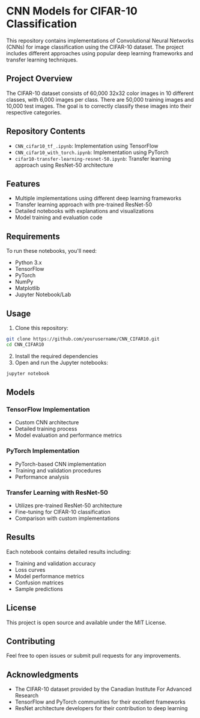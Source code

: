# CNN Models for CIFAR-10 Classification

This repository contains implementations of Convolutional Neural Networks (CNNs) for image classification using the CIFAR-10 dataset. The project includes different approaches using popular deep learning frameworks and transfer learning techniques.

## Project Overview

The CIFAR-10 dataset consists of 60,000 32x32 color images in 10 different classes, with 6,000 images per class. There are 50,000 training images and 10,000 test images. The goal is to correctly classify these images into their respective categories.

## Repository Contents

- `CNN_cifar10_tf_.ipynb`: Implementation using TensorFlow
- `CNN_cifar10_with_torch.ipynb`: Implementation using PyTorch
- `cifar10-transfer-learning-resnet-50.ipynb`: Transfer learning approach using ResNet-50 architecture

## Features

- Multiple implementations using different deep learning frameworks
- Transfer learning approach with pre-trained ResNet-50
- Detailed notebooks with explanations and visualizations
- Model training and evaluation code

## Requirements

To run these notebooks, you'll need:

- Python 3.x
- TensorFlow
- PyTorch
- NumPy
- Matplotlib
- Jupyter Notebook/Lab

## Usage

1. Clone this repository:
```bash
git clone https://github.com/yourusername/CNN_CIFAR10.git
cd CNN_CIFAR10
```

2. Install the required dependencies
3. Open and run the Jupyter notebooks:
```bash
jupyter notebook
```

## Models

### TensorFlow Implementation
- Custom CNN architecture
- Detailed training process
- Model evaluation and performance metrics

### PyTorch Implementation
- PyTorch-based CNN implementation
- Training and validation procedures
- Performance analysis

### Transfer Learning with ResNet-50
- Utilizes pre-trained ResNet-50 architecture
- Fine-tuning for CIFAR-10 classification
- Comparison with custom implementations

## Results

Each notebook contains detailed results including:
- Training and validation accuracy
- Loss curves
- Model performance metrics
- Confusion matrices
- Sample predictions

## License

This project is open source and available under the MIT License.

## Contributing

Feel free to open issues or submit pull requests for any improvements.

## Acknowledgments

- The CIFAR-10 dataset provided by the Canadian Institute For Advanced Research
- TensorFlow and PyTorch communities for their excellent frameworks
- ResNet architecture developers for their contribution to deep learning 
